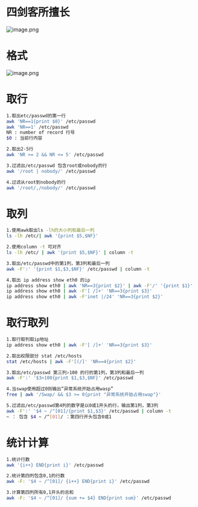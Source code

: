 # 四剑客所擅长
![image.png](https://lvyusen-1316126434.cos.ap-guangzhou.myqcloud.com/images/202411050125177.png?imageSlim)
# 格式
![image.png](https://lvyusen-1316126434.cos.ap-guangzhou.myqcloud.com/images/202411050136334.png?imageSlim)
# 取行
```bash
1.取出etc/passwd的第一行
awk 'NR==1{print $0}' /etc/passwd
awk 'NR==1' /etc/passwd
NR : number of record 行号
$0 : 当前行内容

2.取出2-5行
awk 'NR >= 2 && NR <= 5' /etc/passwd

3.过滤出/etc/passwd 包含root或nobody的行
awk '/root | nobody/' /etc/passwd

4.过滤从root到nobody的行
awk '/root/,/nobody/' /etc/passwd
```
# 取列
```bash
1.使用awk取出ls -lh的大小列和最后一列
ls -lh /etc/| awk '{print $5,$NF}'

2.使用column -t 可对齐
ls -lh /etc/ | awk '{print $5,$NF}' | column -t

3.取出/etc/passwd中的第1列，第3列和最后一列
awk -F':' '{print $1,$3,$NF}' /etc/passwd | column -t 

4.取出 ip address show eth0 的ip
ip address show eth0 | awk 'NR==3{print $2}' | awk -F'/' '{print $1}'
ip address show eth0 | awk -F'[ /]+' 'NR==3{print $3}'
ip address show eth0 | awk -F'inet |/24' 'NR==3{print $2}'
```
# 取行取列
```bash
1.取行取列取ip地址
ip address show eth0 | awk -F'[ /]+' 'NR==3{print $3}'

2.取出权限部分 stat /etc/hosts
stat /etc/hosts | awk -F'[(/]' 'NR==4{print $2}'

3.取出/etc/passwd 第三列>100 的行的第1列，第3列和最后一列
awk -F':' '$3>100{print $1,$3,$NF}' /etc/passwd

4.当swap使用超过0则输出“异常系统开始占用wasp”
free | awk '/Swap/ && $3 >= 0{print "异常系统开始占用swap"}'

5.过滤出/etc/passwd第4列的数字是以0或1开头的行，输出第1列，第3列
awk -F':' '$4 ~ /^[01]/{print $1,$3}' /etc/passwd | column -t
~ ： 包含 $4 ~ /^[01]/ ：第四行开头包含0或1
```
# 统计计算
```bash
1.统计行数
awk '{i++} END{print i}' /etc/passwd

2.统计第四列包含0,1的行数
awk -F: '$4 ~ /^[01]/ {i++} END{print i}' /etc/passwd

3.计算第四列所有0,1开头的总和
awk -F: '$4 ~ /^[01]/ {sum += $4} END{print sum}' /etc/passwd
```